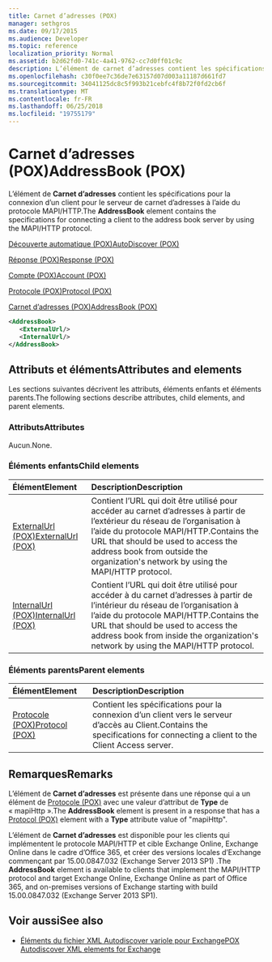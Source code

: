 ```yaml
---
title: Carnet d’adresses (POX)
manager: sethgros
ms.date: 09/17/2015
ms.audience: Developer
ms.topic: reference
localization_priority: Normal
ms.assetid: b2d62fd0-741c-4a41-9762-cc7d0ff01c9c
description: L’élément de carnet d’adresses contient les spécifications pour la connexion d’un client pour le serveur de carnet d’adresses à l’aide du protocole MAPI/HTTP.
ms.openlocfilehash: c30f0ee7c36de7e63157d07d003a11187d661fd7
ms.sourcegitcommit: 34041125dc8c5f993b21cebfc4f8b72f0fd2cb6f
ms.translationtype: MT
ms.contentlocale: fr-FR
ms.lasthandoff: 06/25/2018
ms.locfileid: "19755179"
---
```

# <a name="addressbook-pox"></a><span data-ttu-id="f7d34-103">Carnet d’adresses (POX)</span><span class="sxs-lookup"><span data-stu-id="f7d34-103">AddressBook (POX)</span></span>

<span data-ttu-id="f7d34-104">L’élément de **Carnet d’adresses** contient les spécifications pour la connexion d’un client pour le serveur de carnet d’adresses à l’aide du protocole MAPI/HTTP.</span><span class="sxs-lookup"><span data-stu-id="f7d34-104">The **AddressBook** element contains the specifications for connecting a client to the address book server by using the MAPI/HTTP protocol.</span></span> 
  
[<span data-ttu-id="f7d34-105">Découverte automatique (POX)</span><span class="sxs-lookup"><span data-stu-id="f7d34-105">AutoDiscover (POX)</span></span>](autodiscover-pox.md)
  
[<span data-ttu-id="f7d34-106">Réponse (POX)</span><span class="sxs-lookup"><span data-stu-id="f7d34-106">Response (POX)</span></span>](response-pox.md)
  
[<span data-ttu-id="f7d34-107">Compte (POX)</span><span class="sxs-lookup"><span data-stu-id="f7d34-107">Account (POX)</span></span>](account-pox.md)
  
[<span data-ttu-id="f7d34-108">Protocole (POX)</span><span class="sxs-lookup"><span data-stu-id="f7d34-108">Protocol (POX)</span></span>](protocol-pox.md)
  
[<span data-ttu-id="f7d34-109">Carnet d’adresses (POX)</span><span class="sxs-lookup"><span data-stu-id="f7d34-109">AddressBook (POX)</span></span>](addressbook-pox.md)
  
```XML
<AddressBook>
   <ExternalUrl/>
   <InternalUrl/>
</AddressBook>
```

## <a name="attributes-and-elements"></a><span data-ttu-id="f7d34-110">Attributs et éléments</span><span class="sxs-lookup"><span data-stu-id="f7d34-110">Attributes and elements</span></span>

<span data-ttu-id="f7d34-111">Les sections suivantes décrivent les attributs, éléments enfants et éléments parents.</span><span class="sxs-lookup"><span data-stu-id="f7d34-111">The following sections describe attributes, child elements, and parent elements.</span></span>
  
### <a name="attributes"></a><span data-ttu-id="f7d34-112">Attributs</span><span class="sxs-lookup"><span data-stu-id="f7d34-112">Attributes</span></span>

<span data-ttu-id="f7d34-113">Aucun.</span><span class="sxs-lookup"><span data-stu-id="f7d34-113">None.</span></span>
  
### <a name="child-elements"></a><span data-ttu-id="f7d34-114">Éléments enfants</span><span class="sxs-lookup"><span data-stu-id="f7d34-114">Child elements</span></span>

|<span data-ttu-id="f7d34-115">**Élément**</span><span class="sxs-lookup"><span data-stu-id="f7d34-115">**Element**</span></span>|<span data-ttu-id="f7d34-116">**Description**</span><span class="sxs-lookup"><span data-stu-id="f7d34-116">**Description**</span></span>|
|:-----|:-----|
|[<span data-ttu-id="f7d34-117">ExternalUrl (POX)</span><span class="sxs-lookup"><span data-stu-id="f7d34-117">ExternalUrl (POX)</span></span>](externalurl-pox.md) <br/> |<span data-ttu-id="f7d34-118">Contient l’URL qui doit être utilisé pour accéder au carnet d’adresses à partir de l’extérieur du réseau de l’organisation à l’aide du protocole MAPI/HTTP.</span><span class="sxs-lookup"><span data-stu-id="f7d34-118">Contains the URL that should be used to access the address book from outside the organization's network by using the MAPI/HTTP protocol.</span></span>  <br/> |
|[<span data-ttu-id="f7d34-119">InternalUrl (POX)</span><span class="sxs-lookup"><span data-stu-id="f7d34-119">InternalUrl (POX)</span></span>](internalurl-pox.md) <br/> |<span data-ttu-id="f7d34-120">Contient l’URL qui doit être utilisé pour accéder à du carnet d’adresses à partir de l’intérieur du réseau de l’organisation à l’aide du protocole MAPI/HTTP.</span><span class="sxs-lookup"><span data-stu-id="f7d34-120">Contains the URL that should be used to access the address book from inside the organization's network by using the MAPI/HTTP protocol.</span></span>  <br/> |
   
### <a name="parent-elements"></a><span data-ttu-id="f7d34-121">Éléments parents</span><span class="sxs-lookup"><span data-stu-id="f7d34-121">Parent elements</span></span>

|<span data-ttu-id="f7d34-122">**Élément**</span><span class="sxs-lookup"><span data-stu-id="f7d34-122">**Element**</span></span>|<span data-ttu-id="f7d34-123">**Description**</span><span class="sxs-lookup"><span data-stu-id="f7d34-123">**Description**</span></span>|
|:-----|:-----|
|[<span data-ttu-id="f7d34-124">Protocole (POX)</span><span class="sxs-lookup"><span data-stu-id="f7d34-124">Protocol (POX)</span></span>](protocol-pox.md) <br/> |<span data-ttu-id="f7d34-125">Contient les spécifications pour la connexion d’un client vers le serveur d’accès au Client.</span><span class="sxs-lookup"><span data-stu-id="f7d34-125">Contains the specifications for connecting a client to the Client Access server.</span></span>  <br/> |
   
## <a name="remarks"></a><span data-ttu-id="f7d34-126">Remarques</span><span class="sxs-lookup"><span data-stu-id="f7d34-126">Remarks</span></span>

<span data-ttu-id="f7d34-127">L’élément de **Carnet d’adresses** est présente dans une réponse qui a un élément de [Protocole (POX)](protocol-pox.md) avec une valeur d’attribut de **Type** de « mapiHttp ».</span><span class="sxs-lookup"><span data-stu-id="f7d34-127">The **AddressBook** element is present in a response that has a [Protocol (POX)](protocol-pox.md) element with a **Type** attribute value of "mapiHttp".</span></span> 
  
<span data-ttu-id="f7d34-128">L’élément de **Carnet d’adresses** est disponible pour les clients qui implémentent le protocole MAPI/HTTP et cible Exchange Online, Exchange Online dans le cadre d’Office 365, et créer des versions locales d’Exchange commençant par 15.00.0847.032 (Exchange Server 2013 SP1) .</span><span class="sxs-lookup"><span data-stu-id="f7d34-128">The **AddressBook** element is available to clients that implement the MAPI/HTTP protocol and target Exchange Online, Exchange Online as part of Office 365, and on-premises versions of Exchange starting with build 15.00.0847.032 (Exchange Server 2013 SP1).</span></span> 
  
## <a name="see-also"></a><span data-ttu-id="f7d34-129">Voir aussi</span><span class="sxs-lookup"><span data-stu-id="f7d34-129">See also</span></span>

- [<span data-ttu-id="f7d34-130">Éléments du fichier XML Autodiscover variole pour Exchange</span><span class="sxs-lookup"><span data-stu-id="f7d34-130">POX Autodiscover XML elements for Exchange</span></span>](pox-autodiscover-xml-elements-for-exchange.md)

